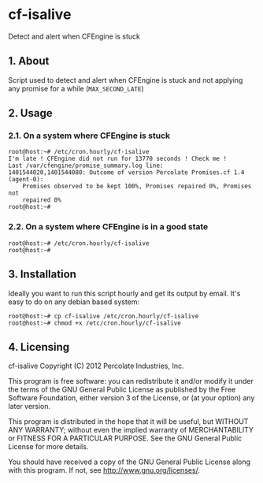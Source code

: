 # cf-isalive

Detect and alert when CFEngine is stuck

## 1. About

Script used to detect and alert when CFEngine is stuck and not applying any
promise for a while (`MAX_SECOND_LATE`)

## 2. Usage

### 2.1. On a system where CFEngine is stuck

```
root@host:~# /etc/cron.hourly/cf-isalive
I'm late ! CFEngine did not run for 13770 seconds ! Check me !
Last /var/cfengine/promise_summary.log line:
1401544020,1401544080: Outcome of version Percolate Promises.cf 1.4 (agent-0):
    Promises observed to be kept 100%, Promises repaired 0%, Promises not
    repaired 0%
root@host:~#
```

### 2.2. On a system where CFEngine is in a good state

```
root@host:~# /etc/cron.hourly/cf-isalive
root@host:~#
```

## 3. Installation

Ideally you want to run this script hourly and get its output by email.
It's easy to do on any debian based system:

```
root@host:~# cp cf-isalive /etc/cron.hourly/cf-isalive
root@host:~# chmod +x /etc/cron.hourly/cf-isalive
```

## 4. Licensing

cf-isalive
Copyright (C) 2012  Percolate Industries, Inc.

This program is free software: you can redistribute it and/or modify
it under the terms of the GNU General Public License as published by
the Free Software Foundation, either version 3 of the License, or
(at your option) any later version.

This program is distributed in the hope that it will be useful,
but WITHOUT ANY WARRANTY; without even the implied warranty of
MERCHANTABILITY or FITNESS FOR A PARTICULAR PURPOSE.  See the
GNU General Public License for more details.

You should have received a copy of the GNU General Public License
along with this program.  If not, see <http://www.gnu.org/licenses/>.
